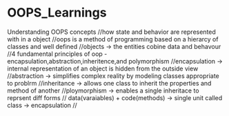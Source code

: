 # OOPS_Learnings
Understanding OOPS concepts
//how state and behavior are represented with in a object
        //oops is  a method of programming based on a hierarcy of classes and well defined
        //objects -> the entities cobine data and behavour
        //4 fundamental principles of oop -encapsulation,abstraction,inheritence,and polymorphism
        //encapsulation -> internal representation of an object is hidden from the outside view
        //abstraction -> simplifies complex reality by modeling classes appropriate to problrm
        //inheritance -> allows one class to inherit the properties and method of another
        //ploymorphism -> enables  a single inheritace to reprsent diff forms
        // data(varaiables) + code(methods) -> single unit called class -> encapsulation
        //

